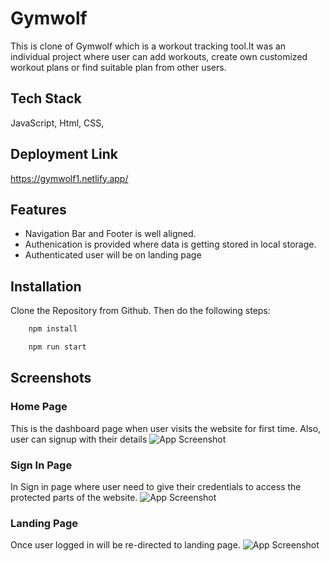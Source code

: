 # Gymwolf
This is clone of Gymwolf which is a workout tracking tool.It was an individual project where user can add workouts, create own customized workout plans or 
find suitable plan from other users.



## Tech Stack

JavaScript, Html, CSS, 



## Deployment Link
https://gymwolf1.netlify.app/



## Features

- Navigation Bar and Footer is well aligned.
- Authenication is provided where data is getting stored in local storage.
- Authenticated user will be on landing page



## Installation

Clone the Repository from Github. Then do the following steps:

```bash
    npm install

    npm run start
```
    
## Screenshots

 ### Home Page
 This is the dashboard page when user visits the website for first time. Also, user can signup with their details
  ![App Screenshot](https://i.postimg.cc/XYdt8Rnz/gymwolf-dashboard-capture.png)
 
 
 
 ### Sign In Page
 In Sign in page where user need to give their credentials to access the protected parts of the website.
  ![App Screenshot](https://i.postimg.cc/mDHdLMh6/gymwolf-signin-capture.png)
 
 
 
 ### Landing Page
 Once user logged in will be re-directed to landing page.
  ![App Screenshot](https://i.postimg.cc/L5SVmbcn/gymwolf-landing-capture.png)
